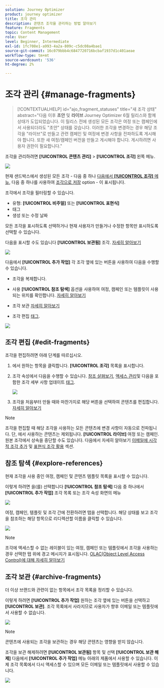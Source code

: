 ```yaml
---
solution: Journey Optimizer
product: journey optimizer
title: 조각 관리
description: 콘텐츠 조각을 관리하는 방법 알아보기
feature: Fragments
topic: Content Management
role: User
level: Beginner, Intermediate
exl-id: 1fc708e1-a993-4a2a-809c-c5dc08a4bae1
source-git-commit: 16c079bbb4c6847720716bcbaf1937d1c401aeae
workflow-type: tm+mt
source-wordcount: '536'
ht-degree: 2%

---
```


# 조각 관리 {#manage-fragments}

>[!CONTEXTUALHELP]
>id="ajo_fragment_statuses"
>title="새 조각 상태"
>abstract="다음 이후 **초안** 및 **라이브** Journey Optimizer 6월 릴리스와 함께 상태가 도입되었습니다. 이 릴리스 전에 생성된 모든 조각은 여정 또는 캠페인에서 사용되더라도 &quot;초안&quot; 상태를 갖습니다. 이러한 조각을 변경하는 경우 해당 조각을 &quot;라이브&quot;로 만들고 관련 캠페인 및 여정에 변경 사항을 전파하도록 게시해야 합니다. 또한 새 여정/캠페인 버전을 만들고 게시해야 합니다. 게시하려면 사용자 권한이 필요합니다."

조각을 관리하려면 **[!UICONTROL 콘텐츠 관리]** > **[!UICONTROL 조각]** 왼쪽 메뉴.

![](assets/fragment-list.png)

현재 샌드박스에서 생성된 모든 조각 - 다음 중 하나 [다음에서 **[!UICONTROL 조각]** 메뉴](#create-fragments), 다음 중 하나를 사용하여 [조각으로 저장](#save-as-fragment) option - 이 표시됩니다.

조각에서 조각을 필터링할 수 있습니다.

* 유형: **[!UICONTROL 비주얼]** 또는 **[!UICONTROL 표현식]**
* 태그
* 생성 또는 수정 날짜

모든 조각을 표시하도록 선택하거나 현재 사용자가 만들거나 수정한 항목만 표시하도록 선택할 수 있습니다.

다음을 표시할 수도 있습니다 **[!UICONTROL 보관됨]** 조각. [자세히 알아보기](#archive-fragments)

![](assets/fragment-list-filters.png)

다음에서 **[!UICONTROL 추가 작업]** 각 조각 옆에 있는 버튼을 사용하여 다음을 수행할 수 있습니다.

* 조각을 복제합니다.

* 사용 **[!UICONTROL 참조 탐색]** 옵션을 사용하여 여정, 캠페인 또는 템플릿이 사용되는 위치를 확인합니다. [자세히 알아보기](#explore-references)

* 조각 보관 [자세히 알아보기](#archive-fragments)

* 조각 편집 [태그](../start/search-filter-categorize.md#tags).

![](assets/fragment-list-more-actions.png)

## 조각 편집 {#edit-fragments}

조각을 편집하려면 아래 단계를 따르십시오.

1. 에서 원하는 항목을 클릭합니다. **[!UICONTROL 조각]** 목록을 표시합니다.
1. 조각 속성에서 다음을 수행할 수 있습니다. [참조 살펴보기](#explore-references), [액세스 관리](../administration/object-based-access.md)및 다음을 포함한 조각 세부 사항 업데이트 [태그](../start/search-filter-categorize.md#tags).

   ![](../email/assets/fragment-edit-content.png)

1. 조각을 처음부터 만들 때와 마찬가지로 해당 버튼을 선택하여 콘텐츠를 편집합니다. [자세히 알아보기](#create-from-scratch)

>[!NOTE]
>
>조각을 편집할 때 해당 조각을 사용하는 모든 콘텐츠에 변경 사항이 자동으로 전파됩니다. 단, 에서 사용하는 콘텐츠는 제외됩니다. **[!UICONTROL 라이브]** 여정 또는 캠페인. 원본 조각에서 상속을 중단할 수도 있습니다. 다음에서 자세히 알아보기 [이메일에 시각적 조각 추가](../email/use-visual-fragments.md#break-inheritance) 및 [표현식 조각 활용](../personalization/use-expression-fragments.md#break-inheritance) 섹션.

## 참조 탐색 {#explore-references}

현재 조각을 사용 중인 여정, 캠페인 및 콘텐츠 템플릿 목록을 표시할 수 있습니다.

이렇게 하려면 을(를) 선택합니다 **[!UICONTROL 참조 탐색]** 다음 중 하나에서 **[!UICONTROL 추가 작업]** 조각 목록 또는 조각 속성 화면의 메뉴

![](assets/fragment-explore-references.png)

여정, 캠페인, 템플릿 및 조각 간에 전환하려면 탭을 선택합니다. 해당 상태를 보고 조각을 참조하는 해당 항목으로 리디렉션할 이름을 클릭할 수 있습니다.

![](assets/fragment-usage-screen.png)

>[!NOTE]
>
>조각에 액세스할 수 없는 레이블이 있는 여정, 캠페인 또는 템플릿에서 조각을 사용하는 경우 선택한 탭 위에 경고 메시지가 표시됩니다. [OLAC(Object Level Access Control)에 대해 자세히 알아보기](../administration/object-based-access.md)

## 조각 보관 {#archive-fragments}

더 이상 브랜드와 관련이 없는 항목에서 조각 목록을 정리할 수 있습니다.

이렇게 하려면 **[!UICONTROL 추가 작업]** 원하는 조각 옆에 있는 버튼을 선택하고 **[!UICONTROL 보관]**. 조각 목록에서 사라지므로 사용자가 향후 이메일 또는 템플릿에서 사용할 수 없습니다.

![](assets/fragment-list-archive.png)

>[!NOTE]
>
>콘텐츠에 사용되는 조각을 보관하는 경우 <!--it will remain in the email or template, but you won't be able to select it from the fragment list to edit it-->해당 콘텐츠는 영향을 받지 않습니다.

조각을 보관 해제하려면 **[!UICONTROL 보관됨]** 항목 및 선택 **[!UICONTROL 보관 해제]** 다음에서 **[!UICONTROL 추가 작업]** 메뉴 아래의 제품에서 사용할 수 있습니다. 이제 조각 목록에서 다시 액세스할 수 있으며 모든 이메일 또는 템플릿에서 사용할 수 있습니다.

![](assets/fragment-list-unarchive.png)
